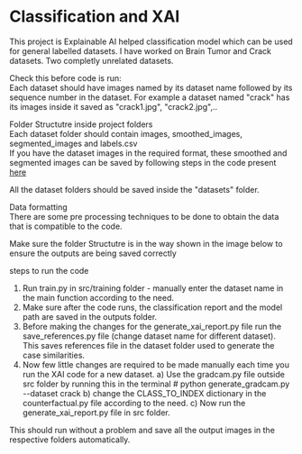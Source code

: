 # Classification and XAI

This project is Explainable AI helped classification model which can be used for general labelled datasets.
I have worked on Brain Tumor and Crack datasets. Two completly unrelated datasets.

Check this before code is run: \
Each dataset should have images named by its dataset name followed by its sequence number in the dataset. 
For example a dataset named "crack" has its images inside it saved as "crack1.jpg", "crack2.jpg",..

Folder Structutre inside project folders\
Each dataset folder should contain images, smoothed_images, segmented_images and labels.csv\
If you have the dataset images in the required format, these smoothed and segmented images can be saved by following steps in the code present [here](https://github.com/karthik7712/image_process)

All the dataset folders should be saved inside the "datasets" folder.

Data formatting\
There are some pre processing techniques to be done to obtain the data that is compatible to the code.


Make sure the folder Structutre is in the way shown in the image below to ensure the outputs are being saved correctly

steps to run the code
1) Run train.py in src/training folder - manually enter the dataset name in the main function according to the need.
2) Make sure after the code runs, the classification report and the model path are saved in the outputs folder.
3) Before making the changes for the generate_xai_report.py file run the save_references.py file (change dataset name for different dataset). This saves references file in the dataset folder used to generate the case similarities.
4) Now few little changes are required to be made manually each time you run the XAI code for a new dataset.
a) Use the gradcam.py file outside src folder by running this in the terminal # python generate_gradcam.py --dataset crack
b) change the CLASS_TO_INDEX dictionary in the counterfactual.py file according to the need.
c) Now run the generate_xai_report.py file in src folder.

This should run without a problem and save all the output images in the respective folders automatically.




